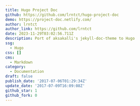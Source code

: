 ```yaml
---
title: Hugo Project Doc
github: https://github.com/lrntct/hugo-project-doc
demo: https://project-doc.netlify.com/
author: lrntct
author_link: https://github.com/lrntct
date: 2023-11-29T03:02:56.711Z
description: Port of aksakalli's jekyll-doc-theme to Hugo
ssg:
  - Hugo
css: []
cms:
  - Markdown
category:
  - Documentation
draft: false
publish_date: '2017-07-06T01:29:34Z'
update_date: '2017-07-09T16:09:08Z'
github_star: 1
github_fork: 0
---
```

